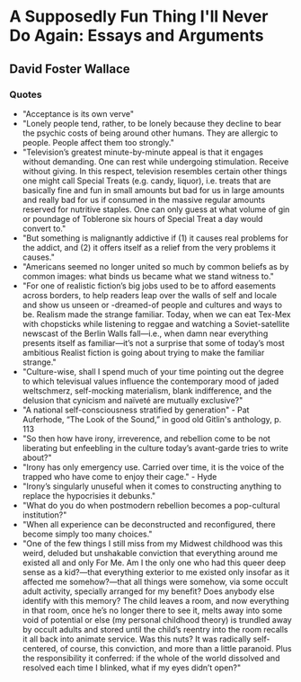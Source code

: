 # A Supposedly Fun Thing I'll Never Do Again: Essays and Arguments
## David Foster Wallace

### Quotes
  - "Acceptance is its own verve"
  - "Lonely people tend, rather, to be lonely because they decline to bear the psychic costs of being around other humans. They are allergic to people. People affect them too strongly."
  - "Television’s greatest minute-by-minute appeal is that it engages without demanding. One can rest while undergoing stimulation. Receive without giving. In this respect, television resembles certain other things one might call Special Treats (e.g. candy, liquor), i.e. treats that are basically fine and fun in small amounts but bad for us in large amounts and really bad for us if consumed in the massive regular amounts reserved for nutritive staples. One can only guess at what volume of gin or poundage of Toblerone six hours of Special Treat a day would convert to."
  - "But something is malignantly addictive if (1) it causes real problems for the addict, and (2) it offers itself as a relief from the very problems it causes."
  - "Americans seemed no longer united so much by common beliefs as by common images: what binds us became what we stand witness to."
  - "For one of realistic fiction’s big jobs used to be to afford easements across borders, to help readers leap over the walls of self and locale and show us unseen or -dreamed-of people and cultures and ways to be. Realism made the strange familiar. Today, when we can eat Tex-Mex with chopsticks while listening to reggae and watching a Soviet-satellite newscast of the Berlin Walls fall—i.e., when damn near everything presents itself as familiar—it’s not a surprise that some of today’s most ambitious Realist fiction is going about trying to make the familiar strange."
  - "Culture-wise, shall I spend much of your time pointing out the degree to which televisual values influence the contemporary mood of jaded weltschmerz, self-mocking materialism, blank indifference, and the delusion that cynicism and naïveté are mutually exclusive?"
  - "A national self-consciousness stratified by generation" - Pat Auferhode, “The Look of the Sound,” in good old Gitlin's anthology, p. 113
  - "So then how have irony, irreverence, and rebellion come to be not liberating but enfeebling in the culture today’s avant-garde tries to write about?"
  - "Irony has only emergency use. Carried over time, it is the voice of the trapped who have come to enjoy their cage." - Hyde
  - "Irony’s singularly unuseful when it comes to constructing anything to replace the hypocrisies it debunks."
  - "What do you do when postmodern rebellion becomes a pop-cultural institution?"
  - "When all experience can be deconstructed and reconfigured, there become simply too many choices."
  - "One of the few things I still miss from my Midwest childhood was this weird, deluded but unshakable conviction that everything around me existed all and only For Me. Am I the only one who had this queer deep sense as a kid?—that everything exterior to me existed only insofar as it affected me somehow?—that all things were somehow, via some occult adult activity, specially arranged for my benefit? Does anybody else identify with this memory? The child leaves a room, and now everything in that room, once he’s no longer there to see it, melts away into some void of potential or else (my personal childhood theory) is trundled away by occult adults and stored until the child’s reentry into the room recalls it all back into animate service. Was this nuts? It was radically self-centered, of course, this conviction, and more than a little paranoid. Plus the responsibility it conferred: if the whole of the world dissolved and resolved each time I blinked, what if my eyes didn’t open?"
